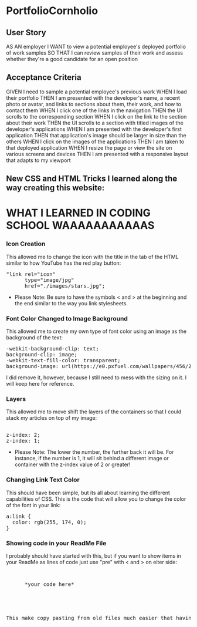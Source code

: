 # PortfolioCornholio

## User Story

AS AN employer
I WANT to view a potential employee's deployed portfolio of work samples
SO THAT I can review samples of their work and assess whether they're a good candidate for an open position

## Acceptance Criteria

GIVEN I need to sample a potential employee's previous work 
WHEN I load their portfolio
THEN I am presented with the developer's name, a recent photo or avatar, and links to sections about them, their work, and how to contact them
WHEN I click one of the links in the navigation
THEN the UI scrolls to the corresponding section
WHEN I click on the link to the section about their work
THEN the UI scrolls to a section with titled images of the developer's applications
WHEN I am presented with the developer's first application
THEN that application's image should be larger in size than the others
WHEN I click on the images of the applications
THEN I am taken to that deployed application
WHEN I resize the page or view the site on various screens and devices
THEN I am presented with a responsive layout that adapts to my viewport


## New CSS and HTML Tricks I learned along the way creating this website:

# WHAT I LEARNED IN CODING SCHOOL WAAAAAAAAAAAS

### Icon Creation
This allowed me to change the icon with the title in the tab of the HTML similar to how YouTube has the red play button:
<pre>
"link rel="icon" 
      type="image/jpg" 
      href="./images/stars.jpg";
</pre> 
- Please Note: Be sure to have the symbols < and > at the beginning and the end similar to the way you link stylesheets.
      
### Font Color Changed to Image Background
This allowed me to create my own type of font color using an image as the background of the text:
<pre>
-webkit-background-clip: text;
background-clip: image;
-webkit-text-fill-color: transparent; 
background-image: url(https://e0.pxfuel.com/wallpapers/456/219/desktop-wallpaper-the-universe-supernova-explosion-star-nebula-thumbnail.jpg);
</pre>

I did remove it, however, because I still need to mess with the sizing on it. I will keep here for reference.

### Layers
This allowed me to move shift the layers of the containers so that I could stack my articles on top of my image:
<pre> 
z-index: 2;
z-index: 1;
</pre>
- Please Note: The lower the number, the further back it will be. For instance, if the number is 1, it will sit behind a different image or      container with the z-index value of 2 or greater!

### Changing Link Text Color
This should have been simple, but its all about learning the different capabilities of CSS. This is the code that will allow you to change the color of the font in your link:
<pre>
a:link {
  color: rgb(255, 174, 0);
}
</pre>

### Showing code in your ReadMe File
I probably should have started with this, but if you want to show items in your ReadMe as lines of code just use "pre" with < and > on eiter side:
<pre>
      <pre>
      *your code here*
      </pre>
<pre>
This make copy pasting from old files much easier that having to try and find the code in your HTML or CSS file.



